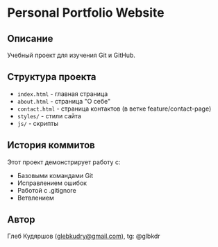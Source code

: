# Personal Portfolio Website

## Описание
Учебный проект для изучения Git и GitHub.

## Структура проекта
- `index.html` - главная страница
- `about.html` - страница "О себе"
- `contact.html` - страница контактов (в ветке feature/contact-page)
- `styles/` - стили сайта
- `js/` - скрипты

## История коммитов
Этот проект демонстрирует работу с:
- Базовыми командами Git
- Исправлением ошибок
- Работой с .gitignore
- Ветвлением

## Автор
Глеб Кудяршов (glebkudry@gmail.com), tg: @glbkdr
